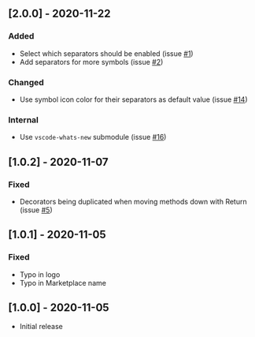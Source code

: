## [2.0.0] - 2020-11-22
### Added
- Select which separators should be enabled (issue [#1](https://github.com/alefragnani/vscode-separators/issues/1))
- Add separators for more symbols (issue [#2](https://github.com/alefragnani/vscode-separators/issues/2))

### Changed
- Use symbol icon color for their separators as default value (issue [#14](https://github.com/alefragnani/vscode-separators/issues/14))

### Internal
- Use `vscode-whats-new` submodule (issue [#16](https://github.com/alefragnani/vscode-separators/issues/16))

## [1.0.2] - 2020-11-07
### Fixed
- Decorators being duplicated when moving methods down with Return (issue [#5](https://github.com/alefragnani/vscode-separators/issues/5))

## [1.0.1] - 2020-11-05
### Fixed
- Typo in logo
- Typo in Marketplace name

## [1.0.0] - 2020-11-05
- Initial release
